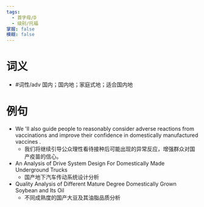 ```yaml
---
tags:
  - 首字母/D
  - 级别/托福
掌握: false
模糊: false
---
```

# 词义
- #词性/adv  国内；国内地；家庭式地；适合国内地
# 例句
- We 'll also guide people to reasonably consider adverse reactions from vaccinations and improve their confidence in domestically manufactured vaccines .
	- 我们将继续引导公众理性看待接种后可能出现的异常反应，增强群众对国产疫苗的信心。
- An Analysis of Drive System Design For Domestically Made Underground Trucks
	- 国产地下汽车传动系统设计分析
- Quality Analysis of Different Mature Degree Domestically Grown Soybean and Its Oil
	- 不同成熟度的国产大豆及其油脂品质分析
